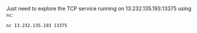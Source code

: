 Just need to explore the TCP service running on 13.232.135.193:13375 using `nc`:

```bash
nc 13.232.135.193 13375
```
